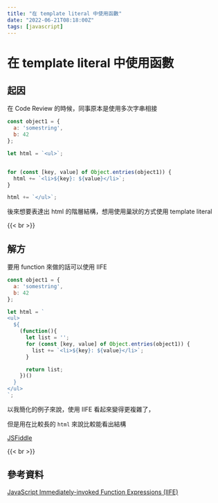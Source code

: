 ```yaml
---
title: "在 template literal 中使用函數"
date: "2022-06-21T08:18:00Z"
tags: [javascript]
---
```


# 在 template literal 中使用函數

## 起因

在 Code Review 的時候，同事原本是使用多次字串相接

```JavaScript
const object1 = {
  a: 'somestring',
  b: 42
};

let html = `<ul>`;


for (const [key, value] of Object.entries(object1)) {
  html += `<li>${key}: ${value}</li>`;
}

html += `</ul>`;
```

後來想要表達出 html 的階層結構，想用使用巢狀的方式使用 template literal

{{< br >}}

## 解方

要用 function 來做的話可以使用 IIFE

```JavaScript
const object1 = {
  a: 'somestring',
  b: 42
};

let html = `
<ul>
  ${
    (function(){
      let list = '';
      for (const [key, value] of Object.entries(object1)) {
        list += `<li>${key}: ${value}</li>`;
      }

      return list;
    })()
  }
</ul>
`;
```

以我簡化的例子來說，使用 IIFE 看起來變得更複雜了，

但是用在比較長的 `html` 來說比較能看出結構

[JSFiddle](https://jsfiddle.net/4h2n9L8t/)

{{< br >}}

## 參考資料

[JavaScript Immediately-invoked Function Expressions (IIFE)](https://flaviocopes.com/javascript-iife/)
